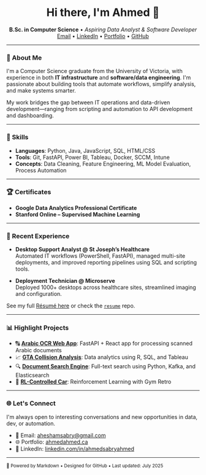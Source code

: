 <h1 align="center">Hi there, I'm Ahmed 👋</h1>

<p align="center">
  <strong>B.Sc. in Computer Science</strong> • <em>Aspiring Data Analyst & Software Developer</em><br/>
  <a href="mailto:aheshamsabry@gmail.com">Email</a> • 
  <a href="https://linkedin.com/in/ahmedsabryahmed">LinkedIn</a> • 
  <a href="https://ahmedahmed.ca">Portfolio</a> • 
  <a href="https://github.com/asabryy">GitHub</a>
</p>

---

### 🚀 About Me

I'm a Computer Science graduate from the University of Victoria, with experience in both **IT infrastructure** and **software/data engineering**. I'm passionate about building tools that automate workflows, simplify analysis, and make systems smarter.

My work bridges the gap between IT operations and data-driven development—ranging from scripting and automation to API development and dashboarding.

---

### 🧰 Skills

- **Languages**: Python, Java, JavaScript, SQL, HTML/CSS  
- **Tools**: Git, FastAPI, Power BI, Tableau, Docker, SCCM, Intune  
- **Concepts**: Data Cleaning, Feature Engineering, ML Model Evaluation, Process Automation

---

### 🏆 Certificates

- **Google Data Analytics Professional Certificate**  
- **Stanford Online – Supervised Machine Learning**

---

### 💼 Recent Experience

- **Desktop Support Analyst @ St Joseph’s Healthcare**  
  Automated IT workflows (PowerShell, FastAPI), managed multi-site deployments, and improved reporting pipelines using SQL and scripting tools.

- **Deployment Technician @ Microserve**  
  Deployed 1000+ desktops across healthcare sites, streamlined imaging and configuration.

See my full [Résumé here](https://ahmedahmed.ca/resume.pdf) or check the [`resume`](https://github.com/asabryy/resume) repo.

---

### 📊 Highlight Projects

- 🔠 [**Arabic OCR Web App**](https://github.com/asabryy/arabic-ocr-app): FastAPI + React app for processing scanned Arabic documents  
- 📈 [**GTA Collision Analysis**](https://github.com/asabryy/gta-collision-analysis): Data analytics using R, SQL, and Tableau  
- 🔍 [**Document Search Engine**](https://github.com/asabryy/doc-search): Full-text search using Python, Kafka, and Elasticsearch  
- 🚗 [**RL-Controlled Car**](https://github.com/asabryy/rl-car): Reinforcement Learning with Gym Retro

---

### 🌐 Let's Connect

I'm always open to interesting conversations and new opportunities in data, dev, or automation.

- 💌 Email: [aheshamsabry@gmail.com](mailto:aheshamsabry@gmail.com)  
- 🌐 Portfolio: [ahmedahmed.ca](https://ahmedahmed.ca)  
- 💼 LinkedIn: [linkedin.com/in/ahmedsabryahmed](https://linkedin.com/in/ahmedsabryahmed)

---

<sub>🔧 Powered by Markdown • Designed for GitHub • Last updated: July 2025</sub>
